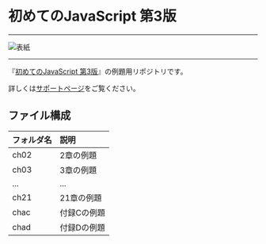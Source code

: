 # 初めてのJavaScript 第3版

---

![表紙](http://www.marlin-arms.com/jpn/arts/books-small/ljs3.png)

---

『[初めてのJavaScript 第3版](http://www.marlin-arms.com/support/)』の例題用リポジトリです。

詳しくは[サポートページ](http://www.marlin-arms.com/support/)をご覧ください。


## ファイル構成

|フォルダ名 |説明                         |
|:--        |:--                          |
|ch02       |2章の例題    |
|ch03       |3章の例題    |
|...        |...                          |
|ch21       |21章の例題    |
|chac       |付録Cの例題    |
|chad       |付録Dの例題    |




